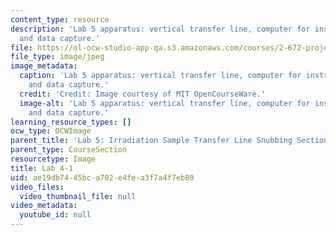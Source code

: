 ```yaml
---
content_type: resource
description: 'Lab 5 apparatus: vertical transfer line, computer for instrumentation
  and data capture.'
file: https://ol-ocw-studio-app-qa.s3.amazonaws.com/courses/2-672-project-laboratory-spring-2009/ae19db7445bca702e4fea3f7a4f7eb80_lab4-1.jpg
file_type: image/jpeg
image_metadata:
  caption: 'Lab 5 apparatus: vertical transfer line, computer for instrumentation
    and data capture.'
  credit: 'Credit: Image courtesy of MIT OpenCourseWare.'
  image-alt: 'Lab 5 apparatus: vertical transfer line, computer for instrumentation
    and data capture.'
learning_resource_types: []
ocw_type: OCWImage
parent_title: 'Lab 5: Irradiation Sample Transfer Line Snubbing Section Behavior'
parent_type: CourseSection
resourcetype: Image
title: Lab 4-1
uid: ae19db74-45bc-a702-e4fe-a3f7a4f7eb80
video_files:
  video_thumbnail_file: null
video_metadata:
  youtube_id: null
---
```

